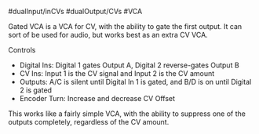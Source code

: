 #dualInput/inCVs #dualOutput/CVs #VCA

Gated VCA is a VCA for CV, with the ability to gate the first output. It can sort of be used for audio, but works best as an extra CV VCA.

Controls
* Digital Ins: Digital 1 gates Output A, Digital 2 reverse-gates Output B
* CV Ins: Input 1 is the CV signal and Input 2 is the CV amount
* Outputs: A/C is silent until Digital In 1 is gated, and B/D is on until Digital 2 is gated
* Encoder Turn: Increase and decrease CV Offset

This works like a fairly simple VCA, with the ability to suppress one of the outputs completely, regardless of the CV amount.